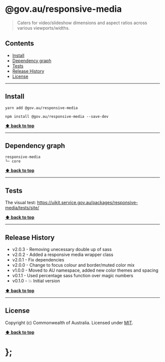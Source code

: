 @gov.au/responsive-media
============

> Caters for video/slideshow dimensions and aspect ratios across various viewports/widths.


## Contents

* [Install](#install)
* [Dependency graph](#dependency-graph)
* [Tests](#tests)
* [Release History](#release-history)
* [License](#license)


----------------------------------------------------------------------------------------------------------------------------------------------------------------


## Install


```shell
yarn add @gov.au/responsive-media
```

```shell
npm install @gov.au/responsive-media --save-dev
```


**[⬆ back to top](#contents)**


----------------------------------------------------------------------------------------------------------------------------------------------------------------


## Dependency graph

```shell
responsive-media
└─ core
```


**[⬆ back to top](#contents)**


----------------------------------------------------------------------------------------------------------------------------------------------------------------


## Tests

The visual test: https://uikit.service.gov.au/packages/responsive-media/tests/site/


**[⬆ back to top](#contents)**


----------------------------------------------------------------------------------------------------------------------------------------------------------------


## Release History

* v2.0.3 - Removing unecessary double up of sass
* v2.0.2 - Added a responsive media wrapper class
* v2.0.1 - Fix dependencies
* v2.0.0 - Change to focus colour and border/muted color mix
* v1.0.0 - Moved to AU namespace, added new color themes and spacing
* v0.1.1 - Used percentage sass function over magic numbers
* v0.1.0 - 💥 Initial version


**[⬆ back to top](#contents)**


----------------------------------------------------------------------------------------------------------------------------------------------------------------


## License

Copyright (c) Commonwealth of Australia.
Licensed under [MIT](https://raw.githubusercontent.com/govau/uikit/packages/core/master/LICENSE).


**[⬆ back to top](#contents)**

# };
